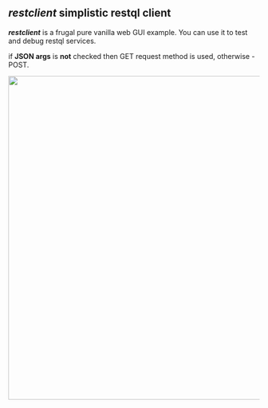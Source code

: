 ## ***restclient*** simplistic restql client  

***restclient*** is a frugal pure vanilla web GUI example. You can use it to test and debug restql services. 

if **JSON args** is **not** checked then GET request method is used, otherwise - POST.

<kbd><img src="https://github.com/stefanov-sm/pg_services/assets/26185804/54f7d56c-bfda-4b63-8bbc-e3161309b589" width="650"></kbd>

